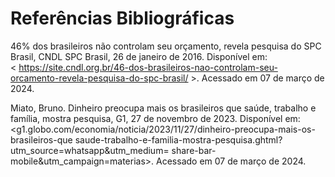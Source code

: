 # Referências Bibliográficas

46% dos brasileiros não controlam seu orçamento, revela pesquisa do SPC Brasil, CNDL SPC Brasil, 26 de janeiro de 2016. Disponível em:	
< https://site.cndl.org.br/46-dos-brasileiros-nao-controlam-seu-orcamento-revela-pesquisa-do-spc-brasil/ >. Acessado em 07 de março de 2024.

Miato, Bruno. Dinheiro preocupa mais os brasileiros que saúde, trabalho e família, mostra pesquisa, G1, 27 de novembro de 2023. Disponível em:	                        
<g1.globo.com/economia/noticia/2023/11/27/dinheiro-preocupa-mais-os-brasileiros-que
saude-trabalho-e-familia-mostra-pesquisa.ghtml?utm_source=whatsapp&utm_medium=
share-bar-mobile&utm_campaign=materias>. Acessado em 07 de março de 2024.



